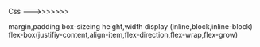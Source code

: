 Css --->>>>>>>

margin,padding 
box-sizeing 
height,width 
display (inline,block,inline-block)
flex-box(justifiy-content,align-item,flex-direction,flex-wrap,flex-grow)